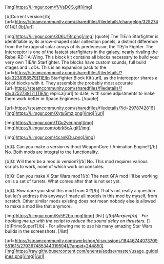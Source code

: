 [img]https://i.imgur.com/fVVaDCS.gif[/img]

[b]Current version:[/b] [url=https://steamcommunity.com/sharedfiles/filedetails/changelog/3252740114]1.0b[/url]

[img]https://i.imgur.com/3D6U1Br.png[/img]
[quote]
The TIE/in Starfighter is identifiable by its arrow-shaped solar collection panels, a distinct difference from the hexagonal solar arrays of its predecessor, the TIE/ln Fighter. The Interceptor is one of the fastest starfighters in the galaxy, nearly rivaling the Rebel RZ-1 A-Wing. This block kit contains all blocks necessary to build your very own TIE/in Starfighter. The blocks have custom sounds, full build stages and LoDs. This is an expansion pack to the [url=https://steamcommunity.com/sharedfiles/filedetails/?id=3238158579]TIE/ln Starfighter Block Kit[/url], as the interceptor shares a lot of blocks with it. They assemble the probably most accurate [url=https://steamcommunity.com/sharedfiles/filedetails/?id=3252738171]TIE/in replica[/url] to date, with some adjustments to make them work better in Space Engineers.
[/quote]

[url=https://steamcommunity.com/sharedfiles/filedetails/?id=2978742816][img]https://i.imgur.com/XytuSmz.png[/img][/url]


[img]https://i.imgur.com/TGu2yer.png[/img]
[img]https://i.imgur.com/obrk5cA.gif[/img]


[img]https://i.imgur.com/4canKDu.png[/img]

[b]Q: Can you make a version without WeaponCore / Animation Engine?[/b]
No. Both mods are integral to the functionality.

[b]Q: Will there be a mod.io version?[/b]
No. This mod requires various scripts to work, none of which work on consoles.

[b]Q: Can you make X Star Wars mod?[/b]
The next GFA mod I'll be working on is a set of turrets. What comes after that is not set yet.

[b]Q: How dare you steal this mod from X!?[/b]
That's not really a question but let's address this anyway: I made all models in this mod by myself, from scratch. Other similar mods existing does not mean nobody else is allowed to make a mod like that anymore.


[img]https://i.imgur.com/Ky5F2bo.png[/img]
[list]
[*][b]Mexpex[/b] - For hooking me up with the script to reduce the sound delay on thrusters.
[*][b]PrimoSuperT[/b] - For allowing me to use his many amazing Star Wars builds in the screenshots.
[/list]


[url=https://steamcommunity.com/workshop/discussions/18446744073709551615/2793874853443195941/?appid=244850][img]https://raw.githubusercontent.com/enenra/aqdse/master/usage_guidelines.png[/img][/url]